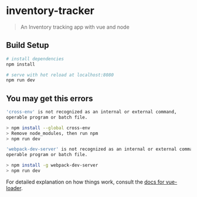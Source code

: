 # inventory-tracker

> An Inventory tracking app with vue and node

## Build Setup

``` bash
# install dependencies
npm install

# serve with hot reload at localhost:8080
npm run dev
```

## You may get this errors

``` bash
'cross-env' is not recognized as an internal or external command,
operable program or batch file. 

> npm install --global cross-env
> Remove node_modules, then run npm 
> npm run dev

```

``` bash
'webpack-dev-server' is not recognized as an internal or external command,
operable program or batch file. 

> npm install -g webpack-dev-server
> npm run dev

```


For detailed explanation on how things work, consult the [docs for vue-loader](http://vuejs.github.io/vue-loader).
